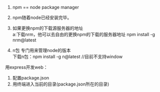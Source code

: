 1. npm == node package manager

2. npm随着node已经安装完毕。
3. 如果更换npm的下载源服务器的地址        
    a:下载nrm，他可以去自由的更换npm的下载的服务器地址
     npm install -g nrm@latest
    
4. n包 专门用来管理node的版本         
    下载n包：npm install -g n@latest   //目前不支持window
    
用express开发web：
1. 配置package.json
2. 用终端进入当前的目录(package.json所在的目录)
